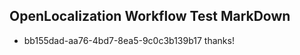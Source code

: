 ## OpenLocalization Workflow Test MarkDown
* bb155dad-aa76-4bd7-8ea5-9c0c3b139b17 thanks!

<!--HONumber=Aug16_HO3-->


